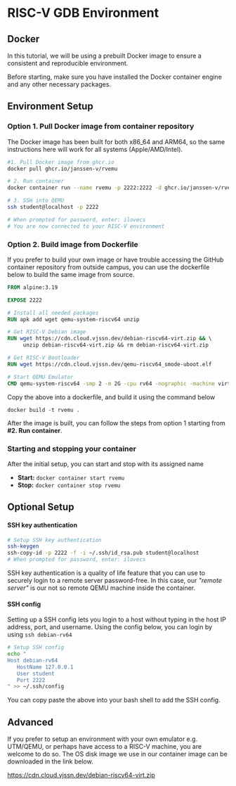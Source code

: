 # RISC-V GDB Environment

## Docker

In this tutorial, we will be using a prebuilt Docker image to ensure a consistent and reproducible environment. 

Before starting, make sure you have installed the Docker container engine and any other necessary packages. 

## Environment Setup

### Option 1. Pull Docker image from container repository

The Docker image has been built for both x86_64 and ARM64, so the same instructions here will work for all systems (Apple/AMD/Intel).

```bash
#1. Pull Docker image from ghcr.io
docker pull ghcr.io/janssen-v/rvemu

# 2. Run container
docker container run --name rvemu -p 2222:2222 -d ghcr.io/janssen-v/rvemu

# 3. SSH into QEMU
ssh student@localhost -p 2222

# When prompted for password, enter: ilovecs
# You are now connected to your RISC-V environment
```

### Option 2. Build image from Dockerfile

If you prefer to build your own image or have trouble accessing the GitHub container repository from outside campus, you can use the dockerfile below to build the same image from source.

```dockerfile
FROM alpine:3.19

EXPOSE 2222

# Install all needed packages
RUN apk add wget qemu-system-riscv64 unzip

# Get RISC-V Debian image
RUN wget https://cdn.cloud.vjssn.dev/debian-riscv64-virt.zip && \ 
	 unzip debian-riscv64-virt.zip && rm debian-riscv64-virt.zip

# Get RISC-V Bootloader
RUN wget https://cdn.cloud.vjssn.dev/qemu-riscv64_smode-uboot.elf

# Start QEMU Emulator
CMD qemu-system-riscv64 -smp 2 -m 2G -cpu rv64 -nographic -machine virt -kernel qemu-riscv64_smode-uboot.elf -device virtio-blk-device,drive=hd -drive file=dqib_riscv64-virt/image.qcow2,if=none,id=hd -device virtio-net-device,netdev=net -netdev user,id=net,hostfwd=tcp::2222-:22 -object rng-random,filename=/dev/urandom,id=rng -device virtio-rng-device,rng=rng -append "root=LABEL=rootfs console=ttyS0"

```

Copy the above into a dockerfile, and build it using the command below

`docker build -t rvemu .`

After the image is built, you can follow the steps from option 1 starting from **#2. Run container**.

### Starting and stopping your container

After the initial setup, you can start and stop with its assigned name

- **Start:** `docker container start rvemu`
- **Stop:** `docker container stop rvemu`

## Optional Setup

#### SSH key authentication

```bash
# Setup SSH key authentication
ssh-keygen
ssh-copy-id -p 2222 -f -i ~/.ssh/id_rsa.pub student@localhost
# When prompted for password, enter: ilovecs
```

SSH key authentication is a quality of life feature that you can use to securely login to a remote server password-free. In this case, our *"remote server"* is our not so remote QEMU machine inside the container.

#### SSH config

Setting up a SSH config lets you login to a host without typing in the host IP address, port, and username. Using the config below, you can login by using `ssh debian-rv64`

```bash
# Setup SSH config
echo "
Host debian-rv64
   HostName 127.0.0.1
   User student
   Port 2222
" >> ~/.ssh/config
```

You can copy paste the above into your bash shell to add the SSH config.

## Advanced

If you prefer to setup an environment with your own emulator e.g. UTM/QEMU, or perhaps have access to a RISC-V machine, you are welcome to do so. The OS disk image we use in our container image can be downloaded in the link below.

https://cdn.cloud.vjssn.dev/debian-riscv64-virt.zip

